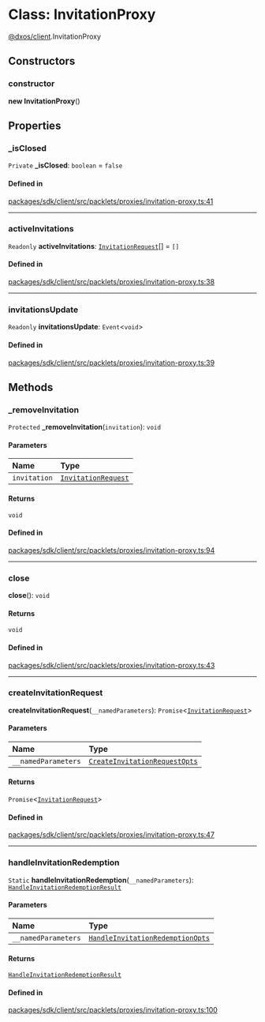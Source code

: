 # Class: InvitationProxy

[@dxos/client](../modules/dxos_client.md).InvitationProxy

## Constructors

### constructor

**new InvitationProxy**()

## Properties

### \_isClosed

 `Private` **\_isClosed**: `boolean` = `false`

#### Defined in

[packages/sdk/client/src/packlets/proxies/invitation-proxy.ts:41](https://github.com/dxos/dxos/blob/main/packages/sdk/client/src/packlets/proxies/invitation-proxy.ts#L41)

___

### activeInvitations

 `Readonly` **activeInvitations**: [`InvitationRequest`](dxos_client.InvitationRequest.md)[] = `[]`

#### Defined in

[packages/sdk/client/src/packlets/proxies/invitation-proxy.ts:38](https://github.com/dxos/dxos/blob/main/packages/sdk/client/src/packlets/proxies/invitation-proxy.ts#L38)

___

### invitationsUpdate

 `Readonly` **invitationsUpdate**: `Event`<`void`\>

#### Defined in

[packages/sdk/client/src/packlets/proxies/invitation-proxy.ts:39](https://github.com/dxos/dxos/blob/main/packages/sdk/client/src/packlets/proxies/invitation-proxy.ts#L39)

## Methods

### \_removeInvitation

`Protected` **_removeInvitation**(`invitation`): `void`

#### Parameters

| Name | Type |
| :------ | :------ |
| `invitation` | [`InvitationRequest`](dxos_client.InvitationRequest.md) |

#### Returns

`void`

#### Defined in

[packages/sdk/client/src/packlets/proxies/invitation-proxy.ts:94](https://github.com/dxos/dxos/blob/main/packages/sdk/client/src/packlets/proxies/invitation-proxy.ts#L94)

___

### close

**close**(): `void`

#### Returns

`void`

#### Defined in

[packages/sdk/client/src/packlets/proxies/invitation-proxy.ts:43](https://github.com/dxos/dxos/blob/main/packages/sdk/client/src/packlets/proxies/invitation-proxy.ts#L43)

___

### createInvitationRequest

**createInvitationRequest**(`__namedParameters`): `Promise`<[`InvitationRequest`](dxos_client.InvitationRequest.md)\>

#### Parameters

| Name | Type |
| :------ | :------ |
| `__namedParameters` | [`CreateInvitationRequestOpts`](../interfaces/dxos_client.CreateInvitationRequestOpts.md) |

#### Returns

`Promise`<[`InvitationRequest`](dxos_client.InvitationRequest.md)\>

#### Defined in

[packages/sdk/client/src/packlets/proxies/invitation-proxy.ts:47](https://github.com/dxos/dxos/blob/main/packages/sdk/client/src/packlets/proxies/invitation-proxy.ts#L47)

___

### handleInvitationRedemption

`Static` **handleInvitationRedemption**(`__namedParameters`): [`HandleInvitationRedemptionResult`](../interfaces/dxos_client.HandleInvitationRedemptionResult.md)

#### Parameters

| Name | Type |
| :------ | :------ |
| `__namedParameters` | [`HandleInvitationRedemptionOpts`](../interfaces/dxos_client.HandleInvitationRedemptionOpts.md) |

#### Returns

[`HandleInvitationRedemptionResult`](../interfaces/dxos_client.HandleInvitationRedemptionResult.md)

#### Defined in

[packages/sdk/client/src/packlets/proxies/invitation-proxy.ts:100](https://github.com/dxos/dxos/blob/main/packages/sdk/client/src/packlets/proxies/invitation-proxy.ts#L100)
